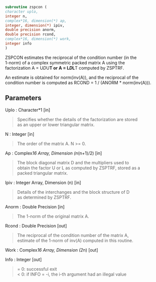 ```fortran  
subroutine zspcon (  
character uplo,  
integer n,  
complex*16, dimension(*) ap,  
integer, dimension(*) ipiv,  
double precision anorm,  
double precision rcond,  
complex*16, dimension(*) work,  
integer info  
)  
```  
  
ZSPCON estimates the reciprocal of the condition number (in the  
1-norm) of a complex symmetric packed matrix A using the  
factorization A = U*D*U**T or A = L*D*L**T computed by ZSPTRF.  
  
An estimate is obtained for norm(inv(A)), and the reciprocal of the  
condition number is computed as RCOND = 1 / (ANORM * norm(inv(A))).  
  
## Parameters  
Uplo : Character*1 [in]  
> Specifies whether the details of the factorization are stored  
> as an upper or lower triangular matrix.  
  
N : Integer [in]  
> The order of the matrix A.  N >= 0.  
  
Ap : Complex*16 Array, Dimension (n*(n+1)/2) [in]  
> The block diagonal matrix D and the multipliers used to  
> obtain the factor U or L as computed by ZSPTRF, stored as a  
> packed triangular matrix.  
  
Ipiv : Integer Array, Dimension (n) [in]  
> Details of the interchanges and the block structure of D  
> as determined by ZSPTRF.  
  
Anorm : Double Precision [in]  
> The 1-norm of the original matrix A.  
  
Rcond : Double Precision [out]  
> The reciprocal of the condition number of the matrix A,  
> estimate of the 1-norm of inv(A) computed in this routine.  
  
Work : Complex*16 Array, Dimension (2*n) [out]  
  
Info : Integer [out]  
> = 0:  successful exit  
> < 0:  if INFO = -i, the i-th argument had an illegal value  
  
